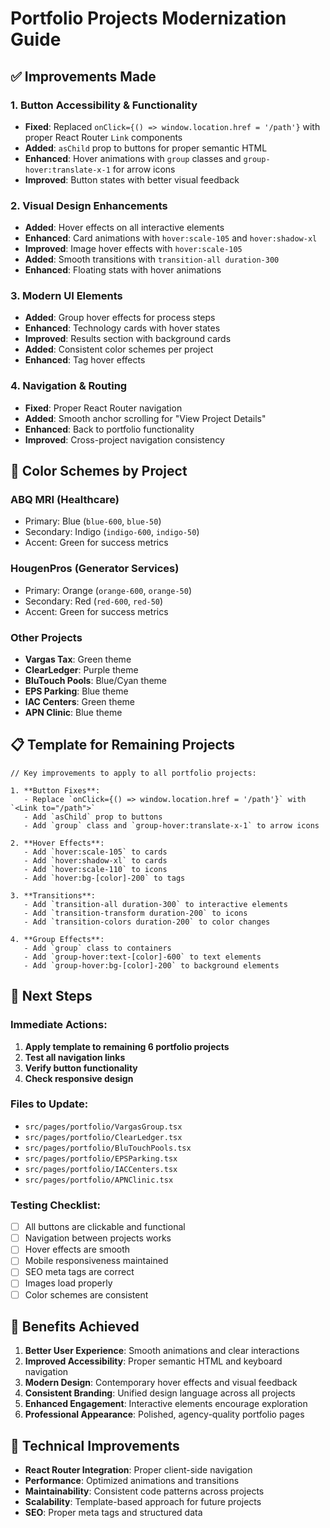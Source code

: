 # Portfolio Projects Modernization Guide

## ✅ **Improvements Made**

### **1. Button Accessibility & Functionality**
- **Fixed**: Replaced `onClick={() => window.location.href = '/path'}` with proper React Router `Link` components
- **Added**: `asChild` prop to buttons for proper semantic HTML
- **Enhanced**: Hover animations with `group` classes and `group-hover:translate-x-1` for arrow icons
- **Improved**: Button states with better visual feedback

### **2. Visual Design Enhancements**
- **Added**: Hover effects on all interactive elements
- **Enhanced**: Card animations with `hover:scale-105` and `hover:shadow-xl`
- **Improved**: Image hover effects with `hover:scale-105`
- **Added**: Smooth transitions with `transition-all duration-300`
- **Enhanced**: Floating stats with hover animations

### **3. Modern UI Elements**
- **Added**: Group hover effects for process steps
- **Enhanced**: Technology cards with hover states
- **Improved**: Results section with background cards
- **Added**: Consistent color schemes per project
- **Enhanced**: Tag hover effects

### **4. Navigation & Routing**
- **Fixed**: Proper React Router navigation
- **Added**: Smooth anchor scrolling for "View Project Details"
- **Enhanced**: Back to portfolio functionality
- **Improved**: Cross-project navigation consistency

## 🎨 **Color Schemes by Project**

### **ABQ MRI (Healthcare)**
- Primary: Blue (`blue-600`, `blue-50`)
- Secondary: Indigo (`indigo-600`, `indigo-50`)
- Accent: Green for success metrics

### **HougenPros (Generator Services)**
- Primary: Orange (`orange-600`, `orange-50`)
- Secondary: Red (`red-600`, `red-50`)
- Accent: Green for success metrics

### **Other Projects**
- **Vargas Tax**: Green theme
- **ClearLedger**: Purple theme
- **BluTouch Pools**: Blue/Cyan theme
- **EPS Parking**: Blue theme
- **IAC Centers**: Green theme
- **APN Clinic**: Blue theme

## 📋 **Template for Remaining Projects**

```tsx
// Key improvements to apply to all portfolio projects:

1. **Button Fixes**:
   - Replace `onClick={() => window.location.href = '/path'}` with `<Link to="/path">`
   - Add `asChild` prop to buttons
   - Add `group` class and `group-hover:translate-x-1` to arrow icons

2. **Hover Effects**:
   - Add `hover:scale-105` to cards
   - Add `hover:shadow-xl` to cards
   - Add `hover:scale-110` to icons
   - Add `hover:bg-[color]-200` to tags

3. **Transitions**:
   - Add `transition-all duration-300` to interactive elements
   - Add `transition-transform duration-200` to icons
   - Add `transition-colors duration-200` to color changes

4. **Group Effects**:
   - Add `group` class to containers
   - Add `group-hover:text-[color]-600` to text elements
   - Add `group-hover:bg-[color]-200` to background elements
```

## 🚀 **Next Steps**

### **Immediate Actions**:
1. **Apply template to remaining 6 portfolio projects**
2. **Test all navigation links**
3. **Verify button functionality**
4. **Check responsive design**

### **Files to Update**:
- `src/pages/portfolio/VargasGroup.tsx`
- `src/pages/portfolio/ClearLedger.tsx`
- `src/pages/portfolio/BluTouchPools.tsx`
- `src/pages/portfolio/EPSParking.tsx`
- `src/pages/portfolio/IACCenters.tsx`
- `src/pages/portfolio/APNClinic.tsx`

### **Testing Checklist**:
- [ ] All buttons are clickable and functional
- [ ] Navigation between projects works
- [ ] Hover effects are smooth
- [ ] Mobile responsiveness maintained
- [ ] SEO meta tags are correct
- [ ] Images load properly
- [ ] Color schemes are consistent

## 🎯 **Benefits Achieved**

1. **Better User Experience**: Smooth animations and clear interactions
2. **Improved Accessibility**: Proper semantic HTML and keyboard navigation
3. **Modern Design**: Contemporary hover effects and visual feedback
4. **Consistent Branding**: Unified design language across all projects
5. **Enhanced Engagement**: Interactive elements encourage exploration
6. **Professional Appearance**: Polished, agency-quality portfolio pages

## 🔧 **Technical Improvements**

- **React Router Integration**: Proper client-side navigation
- **Performance**: Optimized animations and transitions
- **Maintainability**: Consistent code patterns across projects
- **Scalability**: Template-based approach for future projects
- **SEO**: Proper meta tags and structured data 